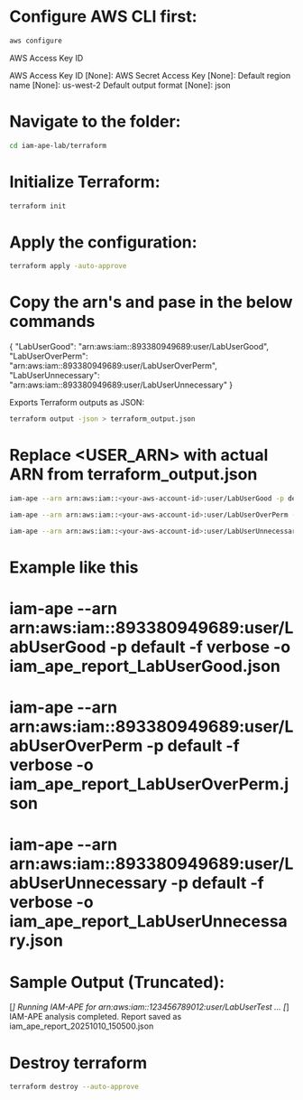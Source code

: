 # Configure AWS CLI first:

```bash
aws configure
```
AWS Access Key ID

AWS Access Key ID [None]: <Enter your IAM Access Key>
AWS Secret Access Key [None]: <Enter your IAM Secret Key>
Default region name [None]: us-west-2
Default output format [None]: json

# Navigate to the folder:

```bash
cd iam-ape-lab/terraform
```

# Initialize Terraform:
```bash
terraform init
```

#  Apply the configuration:

```bash
terraform apply -auto-approve
```

# Copy the arn's and pase in the below commands

{
  "LabUserGood": "arn:aws:iam::893380949689:user/LabUserGood",
  "LabUserOverPerm": "arn:aws:iam::893380949689:user/LabUserOverPerm",
  "LabUserUnnecessary": "arn:aws:iam::893380949689:user/LabUserUnnecessary"
}

Exports Terraform outputs as JSON:

```bash
terraform output -json > terraform_output.json
```

# Replace <USER_ARN> with actual ARN from terraform_output.json

```bash
iam-ape --arn arn:aws:iam::<your-aws-account-id>:user/LabUserGood -p default -f verbose -o iam_ape_report_LabUserGood.json
```
```bash
iam-ape --arn arn:aws:iam::<your-aws-account-id>:user/LabUserOverPerm -p default -f verbose -o iam_ape_report_LabUserOverPerm.json
```

```bash
iam-ape --arn arn:aws:iam::<your-aws-account-id>:user/LabUserUnnecessary -p default -f verbose -o iam_ape_report_LabUserUnnecessary.json
```
# Example like this 

# iam-ape --arn arn:aws:iam::893380949689:user/LabUserGood -p default -f verbose -o iam_ape_report_LabUserGood.json
# iam-ape --arn arn:aws:iam::893380949689:user/LabUserOverPerm -p default -f verbose -o iam_ape_report_LabUserOverPerm.json
# iam-ape --arn arn:aws:iam::893380949689:user/LabUserUnnecessary -p default -f verbose -o iam_ape_report_LabUserUnnecessary.json
###
# Sample Output (Truncated):

[*] Running IAM-APE for arn:aws:iam::123456789012:user/LabUserTest ...
[*] IAM-APE analysis completed. Report saved as iam_ape_report_20251010_150500.json

#  Destroy terraform

```bash 
terraform destroy --auto-approve
```